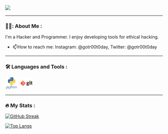 <img src="https://i.ibb.co/LRcYvK3/gotr00t-wallpaper.png" width="500"/>

---

### 👨‍💻: About Me :

I'm a Hacker and Programmer. I enjoy developing tools for ethical hacking.

- :mailbox:How to reach me: Instagram: @gotr00t0day, Twitter: @gotr00t0day

---

### :hammer_and_wrench: Languages and Tools :

<div>
  <img src="https://github.com/devicons/devicon/blob/master/icons/python/python-original-wordmark.svg" title="Python" alt="Python" width="40" height="40"/>&nbsp;
  <img src="https://github.com/devicons/devicon/blob/master/icons/git/git-original-wordmark.svg" title="Git" **alt="Git" width="40" height="40"/>
</div>

---

### :fire: My Stats :

[![GitHub Streak](https://streak-stats.demolab.com/?user=gotr00t0day)](https://git.io/streak-stats)

[![Top Langs](https://github-readme-stats.vercel.app/api/top-langs/?username=gotr00t0day)](https://github.com/anuraghazra/github-readme-stats)
